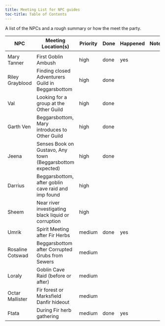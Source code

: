 ```yaml
---
title: Meeting List for NPC guides
toc-title: Table of Contents
---
```


A list of the NPCs and a rough summary or how the meet the party.


| NPC              | Meeting Location(s)                                       | Priority | Done | Happened | Notes |
|------------------|-----------------------------------------------------------|----------|------|----------|-------|
|                  |                                                           |          |      |          |       |
| Mary Tanner      | First Goblin Ambush                                       | high     | done | yes      |       |
| Riley Grayblood  | Finding closed Adventurers Guild in Beggarsbottom         | high     | done |          |       |
| Val              | Looking for a group at the Other Guild                    | high     | done |          |       |
| Garth Ven        | Beggarsbottom, Mary introduces to Other Guild             | high     | done |          |       |
| Jeena            | Senses Book on Gustavo, Any town (Beggarsbottom expected) | high     | done |          |       |
| Darrius          | Beggarsbottom, after goblin cave raid and imp found       | high     |      |          |       |
| Sheem            | Near river investigating black liquid or corruption       | high     |      |          |       |
| Umrik            | Spirit Meeting after Fir Herbs                            | medium   | done | yes      |       |
| Rosaline Cotswad | Beggarsbottom after Corrupted Grubs from Sewers           | medium   |      |          |       |
| Loraly           | Goblin Cave Raid (before or after)                        | medium   |      |          |       |
| Octar Mallister  | Fir forest or Marksfield Danfir hideout                   | medium   |      |          |       |
| Ftata            | During Fir herb gathering                                 | medium   | done | yes      |       |
